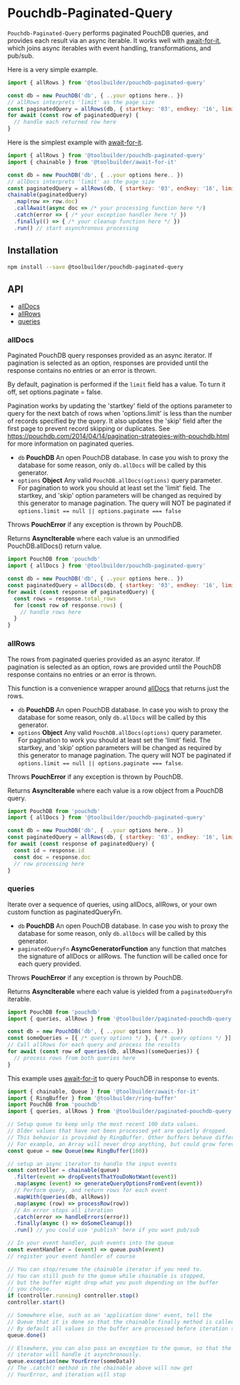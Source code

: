 # Pouchdb-Paginated-Query

`Pouchdb-Paginated-Query` performs paginated PouchDB queries, and provides each result via an async iterable. It works well with [await-for-it](https://github.com/toolbuilder/await-for-it), which joins async iterables with event handling, transformations, and pub/sub.

Here is a very simple example.

```javascript
import { allRows } from '@toolbuilder/pouchdb-paginated-query'

const db = new PouchDB('db', { ..your options here.. })
// allRows interprets 'limit' as the page size
const paginatedQuery = allRows(db, { startkey: '03', endkey: '16', limit: 5 })
for await (const row of paginatedQuery) {
  // handle each returned row here
}
```

Here is the simplest example with [await-for-it](https://github.com/toolbuilder/await-for-it).

```javascript
import { allRows } from '@toolbuilder/pouchdb-paginated-query'
import { chainable } from '@toolbuilder/await-for-it'

const db = new PouchDB('db', { ..your options here.. })
// allDocs interprets 'limit' as the page size
const paginatedQuery = allRows(db, { startkey: '03', endkey: '16', limit: 5, include_docs: true })
chainable(paginatedQuery)
  .map(row => row.doc)
  .callAwait(async doc => /* your processing function here */)
  .catch(error => { /* your exception handler here */ })
  .finally(() => { /* your cleanup function here */ })
  .run() // start asynchronous processing

```

## Installation

```bash
npm install --save @toolbuilder/pouchdb-paginated-query
```

## API

* [allDocs](#allDocs)
* [allRows](#allRows)
* [queries](#queries)

### **allDocs**

Paginated PouchDB query responses provided as an async iterator. If pagination is selected as an option, responses are provided until the response contains no entries or an error is thrown.

By default, pagination is performed if the `limit` field has a value. To turn it off, set options.paginate = false.

Pagination works by updating the 'startkey' field of the options parameter to query for the next batch of rows when 'options.limit' is less than the number
of records specified by the query. It also updates the 'skip' field after the first page to prevent record skipping or duplicates. See <https://pouchdb.com/2014/04/14/pagination-strategies-with-pouchdb.html> for more information on paginated queries.

* `db` **PouchDB** An open PouchDB database. In case you wish to proxy the database for some reason, only `db.allDocs` will be called by this generator.
* `options` **Object** Any valid `PouchDB.allDocs(options)` query parameter. For pagination to work you should at least set the 'limit' field. The startkey, and 'skip' option parameters will be changed as required by this generator to manage pagination. The query will NOT be paginated if `options.limit == null || options.paginate === false`

Throws **PouchError** if any exception is thrown by PouchDB.

Returns **AsyncIterable** where each value is an unmodified PouchDB.allDocs() return value.

```javascript
import PouchDB from 'pouchdb'
import { allDocs } from '@toolbuilder/pouchdb-paginated-query'

const db = new PouchDB('db', { ..your options here.. })
const paginatedQuery = allDocs(db, { startkey: '03', endkey: '16', limit: 5 })
for await (const response of paginatedQuery) {
  const rows = response.total_rows
  for (const row of response.rows) {
    // handle rows here
  }
}
```

### **allRows**

The rows from paginated queries provided as an async iterator. If pagination is selected as an option, rows are provided until the PouchDB response contains no entries or an error is thrown.

This function is a convenience wrapper around [allDocs](#allDocs) that returns just the rows.

* `db` **PouchDB** An open PouchDB database. In case you wish to proxy the database for some reason, only `db.allDocs` will be called by this generator.
* `options` **Object** Any valid `PouchDB.allDocs(options)` query parameter. For pagination to work you should at least set the 'limit' field. The startkey, and 'skip' option parameters will be changed as required by this generator to manage pagination. The query will NOT be paginated if `options.limit == null || options.paginate === false`.

Throws **PouchError** if any exception is thrown by PouchDB.

Returns **AsyncIterable** where each value is a row object from a PouchDB query.

```javascript
import PouchDB from 'pouchdb'
import { allDocs } from '@toolbuilder/pouchdb-paginated-query'

const db = new PouchDB('db', { ..your options here.. })
const paginatedQuery = allRows(db, { startkey: '03', endkey: '16', limit: 5 })
for await (const response of paginatedQuery) {
  const id = response.id
  const doc = response.doc
  // row processing here
}
```

### **queries**

Iterate over a sequence of queries, using allDocs, allRows, or your own custom function as paginatedQueryFn.

* `db` **PouchDB** An open PouchDB database. In case you wish to proxy the database for some reason, only `db.allDocs` will be called by this generator.
* `paginatedQueryFn` **AsyncGeneratorFunction** any function that matches the signature of allDocs or allRows. The function will be called once for each query provided.

Throws **PouchError** if any exception is thrown by PouchDB.

Returns **AsyncIterable** where each value is yielded from a `paginatedQueryFn` iterable.

```javascript
import PouchDB from 'pouchdb'
import { queries, allRows } from '@toolbuilder/paginated-pouchdb-query'

const db = new PouchDB('db', { ..your options here.. })
const someQueries = [{ /* query options */ }, { /* query options */ }]
// Call allRows for each query and process the results
for await (const row of queries(db, allRows)(someQueries)) {
  // process rows from both queries here
}
```

This example uses [await-for-it](https://github.com/toolbuilder/await-for-it) to query PouchDB in response to events.

```javascript
import { chainable, Queue } from '@toolbuilder/await-for-it'
import { RingBuffer } from '@toolbuilder/ring-buffer'
import PouchDB from 'pouchdb'
import { queries, allRows } from '@toolbuilder/paginated-pouchdb-query'

// Setup queue to keep only the most recent 100 data values.
// Older values that have not been processed yet are quietly dropped.
// This behavior is provided by RingBuffer. Other buffers behave differently.
// For example, an Array will never drop anything, but could grow forever.
const queue = new Queue(new RingBuffer(100))

// setup an async iterator to handle the input events
const controller = chainable(queue)
  .filter(event => dropEventsThatYouDoNotWant(event))
  .map(async (event) => generateQueryOptionsFromEvent(event))
  // Perform query, and return rows for each event
  .mapWith(queries(db, allRows))
  .map(async (row) => processRow(row))
  // An error stops all iteration
  .catch(error => handleErrors(error))
  .finally(async () => doSomeCleanup())
  .run() // you could use 'publish' here if you want pub/sub

// In your event handler, push events into the queue
const eventHandler = (event) => queue.push(event)
// register your event handler of course

// You can stop/resume the chainable iterator if you need to.
// You can still push to the queue while chainable is stopped,
// but the buffer might drop what you push depending on the buffer
// you choose.
if (controller.running) controller.stop()
controller.start()

// Somewhere else, such as an 'application done' event, tell the
// Queue that it is done so that the chainable finally method is called
// By default all values in the buffer are processed before iteration stops.
queue.done()

// Elsewhere, you can also pass an exception to the queue, so that the async
// iterator will handle it asynchronously.
queue.exception(new YourError(someData))
// The .catch() method in the chainable above will now get
// YourError, and iteration will stop

```
